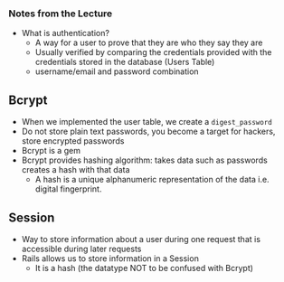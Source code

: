 ### Notes from the Lecture

- What is authentication?
  - A way for a user to prove that they are who they say they are
  - Usually verified by comparing the credentials provided with the credentials stored in the database (Users Table)
  - username/email and password combination

## Bcrypt

- When we implemented the user table, we create a `digest_password`
- Do not store plain text passwords, you become a target for hackers, store encrypted passwords
- Bcrypt is a gem
- Bcrypt provides hashing algorithm: takes data such as passwords creates a hash with that data
  - A hash is a unique alphanumeric representation of the data i.e. digital fingerprint.

## Session
- Way to store information about a user during one request that is accessible during later requests
- Rails allows us to store information in a Session
  - It is a hash (the datatype NOT to be confused with Bcrypt)
